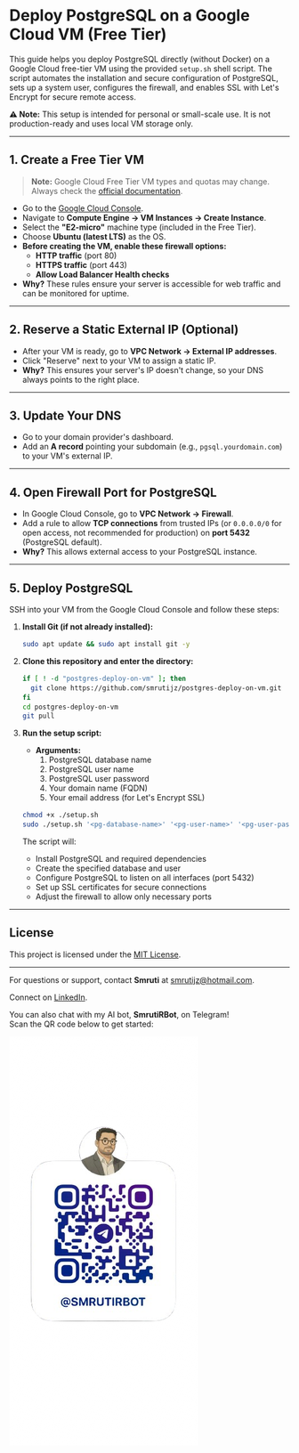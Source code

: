 # Deploy PostgreSQL on a Google Cloud VM (Free Tier)

This guide helps you deploy PostgreSQL directly (without Docker) on a Google Cloud free-tier VM using the provided `setup.sh` shell script. The script automates the installation and secure configuration of PostgreSQL, sets up a system user, configures the firewall, and enables SSL with Let's Encrypt for secure remote access.

**⚠️ Note:** This setup is intended for personal or small-scale use. It is not production-ready and uses local VM storage only.

---

## 1. Create a Free Tier VM

> **Note:** Google Cloud Free Tier VM types and quotas may change. Always check the [official documentation](https://cloud.google.com/free/docs/free-cloud-features).

- Go to the [Google Cloud Console](https://console.cloud.google.com/).
- Navigate to **Compute Engine → VM Instances → Create Instance**.
- Select the **"E2-micro"** machine type (included in the Free Tier).
- Choose **Ubuntu (latest LTS)** as the OS.
- **Before creating the VM, enable these firewall options:**
  - **HTTP traffic** (port 80)
  - **HTTPS traffic** (port 443)
  - **Allow Load Balancer Health checks**
- **Why?** These rules ensure your server is accessible for web traffic and can be monitored for uptime.

---

## 2. Reserve a Static External IP (Optional)

- After your VM is ready, go to **VPC Network → External IP addresses**.
- Click "Reserve" next to your VM to assign a static IP.
- **Why?** This ensures your server's IP doesn't change, so your DNS always points to the right place.

---

## 3. Update Your DNS

- Go to your domain provider's dashboard.
- Add an **A record** pointing your subdomain (e.g., `pgsql.yourdomain.com`) to your VM's external IP.

---

## 4. Open Firewall Port for PostgreSQL

- In Google Cloud Console, go to **VPC Network → Firewall**.
- Add a rule to allow **TCP connections** from trusted IPs (or `0.0.0.0/0` for open access, not recommended for production) on **port 5432** (PostgreSQL default).
- **Why?** This allows external access to your PostgreSQL instance.

---

## 5. Deploy PostgreSQL

SSH into your VM from the Google Cloud Console and follow these steps:

1. **Install Git (if not already installed):**
   ```bash
   sudo apt update && sudo apt install git -y
   ```

2. **Clone this repository and enter the directory:**
   ```bash
   if [ ! -d "postgres-deploy-on-vm" ]; then
     git clone https://github.com/smrutijz/postgres-deploy-on-vm.git
   fi
   cd postgres-deploy-on-vm
   git pull
   ```

3. **Run the setup script:**
   - **Arguments:**
     1. PostgreSQL database name
     2. PostgreSQL user name
     3. PostgreSQL user password
     4. Your domain name (FQDN)
     5. Your email address (for Let's Encrypt SSL)
   ```bash
   chmod +x ./setup.sh
   sudo ./setup.sh '<pg-database-name>' '<pg-user-name>' '<pg-user-password>' '<your-domain-name>' '<your-email-id>'
   ```

   The script will:
   - Install PostgreSQL and required dependencies
   - Create the specified database and user
   - Configure PostgreSQL to listen on all interfaces (port 5432)
   - Set up SSL certificates for secure connections
   - Adjust the firewall to allow only necessary ports

---

## License

This project is licensed under the [MIT License](https://opensource.org/licenses/MIT).

---

For questions or support, contact **Smruti** at [smrutijz@hotmail.com](mailto:smrutijz@hotmail.com).

Connect on [LinkedIn](https://www.linkedin.com/in/smrutijz/).

You can also chat with my AI bot, **SmrutiRBot**, on Telegram!  
Scan the QR code below to get started:

[![SmrutiRBot](img/smruti-r-bot-telegram-qr-code.png)](https://t.me/SmrutiRBot)

